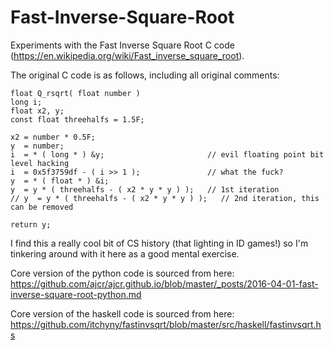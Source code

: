 # Fast-Inverse-Square-Root
Experiments with the Fast Inverse Square Root C code (https://en.wikipedia.org/wiki/Fast_inverse_square_root). 

The original C code is as follows, including all original comments: 

	float Q_rsqrt( float number )
	long i;
	float x2, y;
	const float threehalfs = 1.5F;

	x2 = number * 0.5F;
	y  = number;
	i  = * ( long * ) &y;                       // evil floating point bit level hacking
	i  = 0x5f3759df - ( i >> 1 );               // what the fuck? 
	y  = * ( float * ) &i;
	y  = y * ( threehalfs - ( x2 * y * y ) );   // 1st iteration
	// y  = y * ( threehalfs - ( x2 * y * y ) );   // 2nd iteration, this can be removed

	return y;

I find this a really cool bit of CS history (that lighting in ID games!) so I'm tinkering around with it here as a good mental exercise.


Core version of the python code is sourced from here: https://github.com/ajcr/ajcr.github.io/blob/master/_posts/2016-04-01-fast-inverse-square-root-python.md

Core version of the haskell code is sourced from here: https://github.com/itchyny/fastinvsqrt/blob/master/src/haskell/fastinvsqrt.hs
